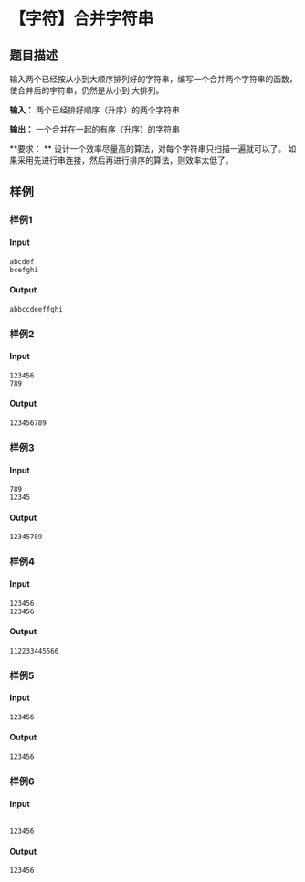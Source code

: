 # 【字符】合并字符串

## 题目描述

输入两个已经按从小到大顺序排列好的字符串，编写一个合并两个字符串的函数，使合并后的字符串，仍然是从小到 大排列。

**输入：**
      两个已经排好顺序（升序）的两个字符串

**输出：**
      一个合并在一起的有序（升序）的字符串

**要求：
**      设计一个效率尽量高的算法，对每个字符串只扫描一遍就可以了。
       如果采用先进行串连接，然后再进行排序的算法，则效率太低了。

## 样例

### 样例1

#### Input

```
abcdef
bcefghi
```

#### Output

```
abbccdeeffghi
```

### 样例2

#### Input

```
123456
789
```

#### Output

```
123456789
```

### 样例3

#### Input

```
789
12345
```

#### Output

```
12345789
```

### 样例4

#### Input

```
123456
123456
```

#### Output

```
112233445566
```

### 样例5

#### Input

```
123456

```

#### Output

```
123456
```

### 样例6

#### Input

```

123456
```

#### Output

```
123456
```

